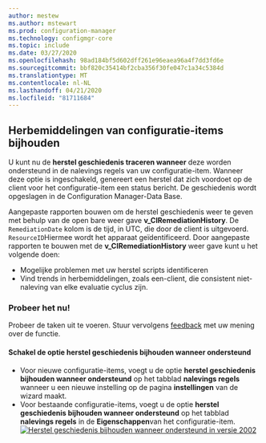 ```yaml
---
author: mestew
ms.author: mstewart
ms.prod: configuration-manager
ms.technology: configmgr-core
ms.topic: include
ms.date: 03/27/2020
ms.openlocfilehash: 98ad184bf5d602dff261e96eaea96a4f7dd3fd6e
ms.sourcegitcommit: bbf820c35414bf2cba356f30fe047c1a34c5384d
ms.translationtype: MT
ms.contentlocale: nl-NL
ms.lasthandoff: 04/21/2020
ms.locfileid: "81711684"
---
```

## <a name="track-configuration-item-remediations"></a><a name="bkmk_track"></a>Herbemiddelingen van configuratie-items bijhouden
<!--42631411-->

U kunt nu de **herstel geschiedenis traceren wanneer** deze worden ondersteund in de nalevings regels van uw configuratie-item. Wanneer deze optie is ingeschakeld, genereert een herstel dat zich voordoet op de client voor het configuratie-item een status bericht. De geschiedenis wordt opgeslagen in de Configuration Manager-Data Base.

Aangepaste rapporten bouwen om de herstel geschiedenis weer te geven met behulp van de open bare weer gave **v_CIRemediationHistory**. De `RemediationDate` kolom is de tijd, in UTC, die door de client is uitgevoerd. `ResourceID`Hiermee wordt het apparaat geïdentificeerd. Door aangepaste rapporten te bouwen met de **v_CIRemediationHistory** weer gave kunt u het volgende doen:

- Mogelijke problemen met uw herstel scripts identificeren
- Vind trends in herbemiddelingen, zoals een-client, die consistent niet-naleving van elke evaluatie cyclus zijn.

### <a name="try-it-out"></a>Probeer het nu!

Probeer de taken uit te voeren. Stuur vervolgens [feedback](../../technical-preview-2003.md#bkmk_feedback) met uw mening over de functie.

#### <a name="enable-the-track-remediation-history-when-supported-option"></a>Schakel de optie herstel geschiedenis bijhouden wanneer ondersteund

- Voor nieuwe configuratie-items, voegt u de optie **herstel geschiedenis bijhouden wanneer ondersteund** op het tabblad **nalevings regels** wanneer u een nieuwe instelling op de pagina **instellingen** van de wizard maakt.
- Voor bestaande configuratie-items, voegt u de optie **herstel geschiedenis bijhouden wanneer ondersteund** op het tabblad **nalevings regels** in de **Eigenschappen**van het configuratie-item.
[![Herstel geschiedenis bijhouden wanneer ondersteund in versie 2002](../../media/4261411-remediation-history.png)](../../media/4261411-remediation-history.png#lightbox)
